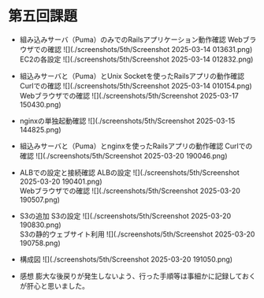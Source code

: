 # 第五回課題
- 組み込みサーバ（Puma）のみでのRailsアプリケーション動作確認
 Webブラウザでの確認
![](./screenshots/5th/Screenshot 2025-03-14 013631.png)<br>
 EC2の各設定
![](./screenshots/5th/Screenshot 2025-03-14 012832.png)<br>
- 組込みサーバと（Puma）とUnix Socketを使ったRailsアプリの動作確認
 Curlでの確認
![](./screenshots/5th/Screenshot 2025-03-14 010154.png)<br>
 Webブラウザでの確認
![](./screenshots/5th/Screenshot 2025-03-17 150430.png)<br>
- nginxの単独起動確認
![](./screenshots/5th/Screenshot 2025-03-15 144825.png)<br>
- 組込みサーバと（Puma）とnginxを使ったRailsアプリの動作確認
 Curlでの確認
![](./screenshots/5th/Screenshot 2025-03-20 190046.png)<br>
- ALBでの設定と接続確認
 ALBの設定
![](./screenshots/5th/Screenshot 2025-03-20 190401.png)<br>
 Webブラウザでの確認
![](./screenshots/5th/Screenshot 2025-03-20 190507.png)<br>
- S3の追加
 S3の設定
![](./screenshots/5th/Screenshot 2025-03-20 190830.png)<br>
 S3の静的ウェブサイト利用
![](./screenshots/5th/Screenshot 2025-03-20 190758.png)<br>
- 構成図
![](./screenshots/5th/Screenshot 2025-03-20 191050.png)<br>

- 感想
膨大な後戻りが発生しないよう、行った手順等は事細かに記録しておくが肝心と思いました。
